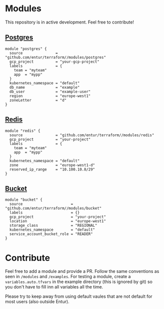 # Modules

This repository is in active development. Feel free to contribute!

## [Postgres](./modules/postgres)

    module "postgres" {
      source               = "github.com/entur/terraform//modules/postgres"
      gcp_project          = "your-gcp-project"
      labels               = {
        team = "myteam"
        app  = "mypp"
      }
      kubernetes_namespace = "default"
      db_name              = "example"
      db_user              = "example-user"
      region               = "europe-west1"
      zoneLetter           = "d"
    }
    
## [Redis](./modules/redis)

    module "redis" {
      source               = "github.com/entur/terraform//modules/redis"
      gcp_project          = "your-project"
      labels               = {
        team = "myteam"
        app  = "mypp"
      }
      kubernetes_namespace = "default"
      zone                 = "europe-west1-d"
      reserved_ip_range    = "10.100.10.8/29"
    }

## [Bucket](./modules/bucket)

    module "bucket" {
      source                      = "github.com/entur/terraform//modules/bucket"
      labels                      = {}
      gcp_project                 = "your-project"
      location                    = "europe-west1"
      storage_class               = "REGIONAL"
      kubernetes_namespace        = "default"
      service_account_bucket_role = "READER"
    }

# Contribute

Feel free to add a module and provide a PR.
Follow the same conventions as seen in `/modules` and `/examples`.
For testing a module, create a `variables.auto.tfvars` in the example directory (this is ignored by git) so you don't have to fill inn all variables all the time.

Please try to keep away from using default vaules that are not default for most users (also outside Entur).